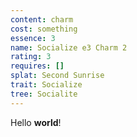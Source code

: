 ```yaml
---
content: charm
cost: something
essence: 3
name: Socialize e3 Charm 2
rating: 3
requires: []
splat: Second Sunrise
trait: Socialize
tree: Socialite
---
```


Hello **world**!
